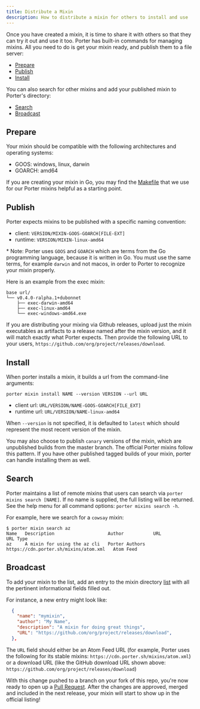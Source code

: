 ```yaml
---
title: Distribute a Mixin
description: How to distribute a mixin for others to install and use
---
```


Once you have created a mixin, it is time to share it with others so that
they can try it out and use it too. Porter has built-in commands for
managing mixins. All you need to do is get your mixin ready, and publish
them to a file server:

* [Prepare](#prepare)
* [Publish](#publish)
* [Install](#install)

You can also search for other mixins and add your published mixin to Porter's
directory:

* [Search](#search)
* [Broadcast](#broadcast)

## Prepare

Your mixin should be compatible with the following architectures and operating
systems:

* GOOS: windows, linux, darwin
* GOARCH: amd64

If you are creating your mixin in Go, you may find the [Makefile][mk] that we use
for our Porter mixins helpful as a starting point.

## Publish

Porter expects mixins to be published with a specific naming convention:

* client: `VERSION/MIXIN-GOOS-GOARCH[FILE-EXT]`
* runtime: `VERSION/MIXIN-linux-amd64`

\* Note: Porter uses `GOOS` and `GOARCH` which are terms from the Go programming
language, because it is written in Go. You must use the same terms, for example
`darwin` and not macos, in order to Porter to recognize your mixin properly.

Here is an example from the exec mixin:

```
base url/
└── v0.4.0-ralpha.1+dubonnet
    ├── exec-darwin-amd64
    ├── exec-linux-amd64
    └── exec-windows-amd64.exe
```

If you are distributing your mixing via Github releases, upload just the mixin
executables as artifacts to a release named after the mixin version, and it will
match exactly what Porter expects. Then provide the following URL to your users,
`https://github.com/org/project/releases/download`.

## Install

When porter installs a mixin, it builds a url from the command-line arguments:

```
porter mixin install NAME --version VERSION --url URL
```

* client url: `URL/VERSION/NAME-GOOS-GOARCH[FILE_EXT]`
* runtime url: `URL/VERSION/NAME-linux-amd64`

When `--version` is not specified, it is defaulted to `latest` which should
represent the most recent version of the mixin.

You may also choose to publish `canary` versions of the mixin, which are
unpublished builds from the master branch. The official Porter mixins follow
this pattern. If you have other published tagged builds of your mixin, porter
can handle installing them as well.

## Search

Porter maintains a list of remote mixins that users can search via
`porter mixins search [NAME]`. If no name is supplied, the full listing will be
returned.  See the help menu for all command options: `porter mixins search -h`.

For example, here we search for a `cowsay` mixin:

```console
$ porter mixin search az
Name   Description                    Author           URL                                     URL Type
az     A mixin for using the az cli   Porter Authors   https://cdn.porter.sh/mixins/atom.xml   Atom Feed
```

## Broadcast

To add your mixin to the list, add an entry to the mixin directory
[list](https://github.com/deislabs/porter/blob/master/pkg/mixin/directory/index.json)
with all the pertinent informational fields filled out.

For instance, a new entry might look like:

```json
  {
    "name": "mymixin",
    "author": "My Name",
    "description": "A mixin for doing great things",
    "URL": "https://github.com/org/project/releases/download",
  },
```

The `URL` field should either be an Atom Feed URL (for example, Porter uses
the following for its stable mixins: `https://cdn.porter.sh/mixins/atom.xml`) or
a download URL (like the GitHub download URL shown above:
`https://github.com/org/project/releases/download`)

With this change pushed to a branch on your fork of this repo, you're
now ready to open up a [Pull Request](https://github.com/deislabs/porter/pulls).
After the changes are approved, merged and included in the next release, your
mixin will start to show up in the official listing!

[mk]: https://github.com/deislabs/porter/blob/master/mixin.mk
